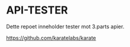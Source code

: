 # API-TESTER

Dette repoet inneholder tester mot 3.parts apier.

https://github.com/karatelabs/karate


